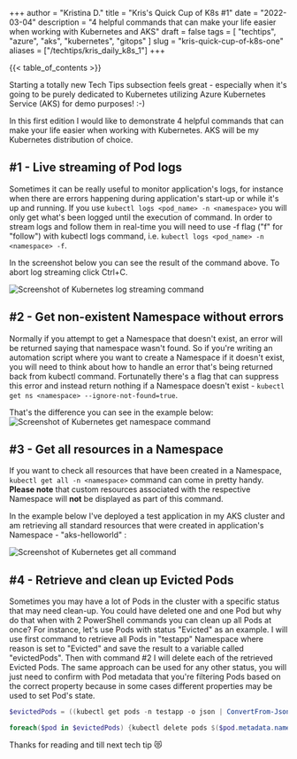 +++
author = "Kristina D."
title = "Kris's Quick Cup of K8s #1"
date = "2022-03-04"
description = "4 helpful commands that can make your life easier when working with Kubernetes and AKS"
draft = false
tags = [
    "techtips",
    "azure",
    "aks",
    "kubernetes",
    "gitops"
]
slug = "kris-quick-cup-of-k8s-one"
aliases = ["/techtips/kris_daily_k8s_1"]
+++

{{< table_of_contents >}}

Starting a totally new Tech Tips subsection feels great - especially when it\'s going to be purely dedicated to Kubernetes utilizing Azure Kubernetes Service (AKS) for demo purposes! :-)

In this first edition I would like to demonstrate 4 helpful commands that can make your life easier when working with Kubernetes. AKS will be my Kubernetes distribution of choice.

## #1 - Live streaming of Pod logs

Sometimes it can be really useful to monitor application\'s logs, for instance when there are errors happening during application\'s start-up or while it\'s up and running. If you use ```kubectl logs <pod_name> -n <namespace>``` you will only get what\'s been logged until the execution of command. In order to stream logs and follow them in real-time you will need to use -f flag (\"f\" for \"follow\") with kubectl logs command, i.e. ```kubectl logs <pod_name> -n <namespace> -f```.

In the screenshot below you can see the result of the command above. To abort log streaming click Ctrl+C.

![Screenshot of Kubernetes log streaming command](../../images/tech_tips/k8s_log_f.png)

## #2 - Get non-existent Namespace without errors

Normally if you attempt to get a Namespace that doesn\'t exist, an error will be returned saying that namespace wasn\'t found. So if you\'re writing an automation script where you want to create a Namespace if it doesn\'t exist, you will need to think about how to handle an error that\'s being returned back from kubectl command. Fortunatelly there\'s a flag that can suppress this error and instead return nothing if a Namespace doesn\'t exist - ```kubectl get ns <namespace> --ignore-not-found=true```.

That\'s the difference you can see in the example below:
![Screenshot of Kubernetes get namespace command](../../images/tech_tips/k8s_get_ns.png)

## #3 - Get all resources in a Namespace

If you want to check all resources that have been created in a Namespace, ```kubectl get all -n <namespace>``` command can come in pretty handy. **Please note** that custom resources associated with the respective Namespace will **not** be displayed as part of this command.

In the example below I\'ve deployed a test application in my AKS cluster and am retrieving all standard resources that were created in application\'s Namespace - \"aks-helloworld\" :

![Screenshot of Kubernetes get all command](../../images/tech_tips/k8s_get_all.png)

## #4 - Retrieve and clean up Evicted Pods

Sometimes you may have a lot of Pods in the cluster with a specific status that may need clean-up. You could have deleted one and one Pod but why do that when with 2 PowerShell commands you can clean up all Pods at once? For instance, let\'s use Pods with status \"Evicted\" as an example. I will use first command to retrieve all Pods in \"testapp\" Namespace where reason is set to \"Evicted\" and save the result to a variable called \"evictedPods\". Then with command #2 I will delete each of the retrieved Evicted Pods. The same approach can be used for any other status, you will just need to confirm with Pod metadata that you\'re filtering Pods based on the correct property because in some cases different properties may be used to set Pod\'s state.

``` powershell
$evictedPods = ((kubectl get pods -n testapp -o json | ConvertFrom-Json).items | Where-Object {$_.status.reason -eq "Evicted"})

foreach($pod in $evictedPods) {kubectl delete pods $($pod.metadata.name) -n testapp}
```

Thanks for reading and till next tech tip 😻
